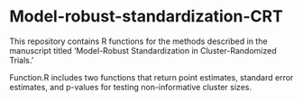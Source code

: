 # Model-robust-standardization-CRT
This repository contains R functions for the methods described in the manuscript titled ‘Model-Robust Standardization in Cluster-Randomized Trials.’ 

Function.R includes two functions that return point estimates, standard error estimates, and p-values for testing non-informative cluster sizes.
